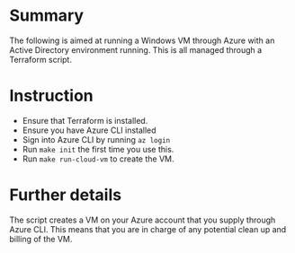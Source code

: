 # Summary
The following is aimed at running a Windows VM through Azure with an Active Directory environment running. This is all managed through a Terraform script.

# Instruction

- Ensure that Terraform is installed.
- Ensure you have Azure CLI installed
- Sign into Azure CLI by running `az login`
- Run `make init` the first time you use this.
- Run `make run-cloud-vm` to create the VM.

# Further details

The script creates a VM on your Azure account that you supply through Azure CLI. This means that you are in charge of any potential clean up and billing of the VM.

